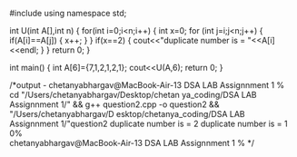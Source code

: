 #include<iostream>
using namespace std;

int U(int A[],int n)
{ 
for(int i=0;i<n;i++)
{
int x=0;
for (int j=i;j<n;j++)
{
if(A[i]==A[j])
{
x++;
}
}
if(x==2)
{
cout<<"duplicate number is = "<<A[i]<<endl;
}
}
return 0;
}

int main()
{
int A[6]={7,1,2,1,2,1};
cout<<U(A,6);
return 0;
}

/*output - 
chetanyabhargav@MacBook-Air-13 DSA LAB Assignnment 1 % cd "/Users/chetanyabhargav/Desktop/chetan
ya_coding/DSA LAB Assignnment 1/" && g++ question2.cpp -o question2 && "/Users/chetanyabhargav/D
esktop/chetanya_coding/DSA LAB Assignnment 1/"question2
duplicate number is = 2
duplicate number is = 1
0%                                                                                              
chetanyabhargav@MacBook-Air-13 DSA LAB Assignnment 1 % 
*/
